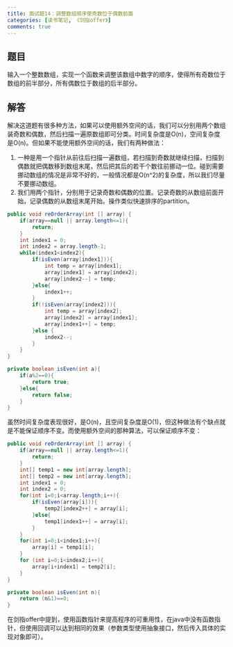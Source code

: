 ```yaml
---
title: 面试题14：调整数组顺序使奇数位于偶数前面
categories: [读书笔记, 《剑指offer》]
comments: true
---
```


## 题目

输入一个整数数组，实现一个函数来调整该数组中数字的顺序，使得所有奇数位于数组的前半部分，所有偶数位于数组的后半部分。

<!--more-->

## 解答

解决这道题有很多种方法，如果可以使用额外空间的话，我们可以分别用两个数组装奇数和偶数，然后扫描一遍原数组即可分类。时间复杂度是O(n)，空间复杂度是O(n)。但如果不能使用额外空间的话，我们有两种做法：
1. 一种是用一个指针从前往后扫描一遍数组，若扫描到奇数就继续扫描，扫描到偶数就把偶数移到数组末尾，然后把其后的若干个数往前挪动一位。碰到需要挪动数组的情况是非常不好的，一般情况都是O(n^2)的复杂度，所以我们尽量不要挪动数组。
2. 我们用两个指针，分别用于记录奇数和偶数的位置。记录奇数的从数组前面开始，记录偶数的从数组末尾开始。操作类似快速排序的partition。

```java
public void reOrderArray(int [] array) {
    if(array==null || array.length<=1){
        return;
    }
    int index1 = 0;
    int index2 = array.length-1;
    while(index1<index2){
        if(isEven(array[index1])){
            int temp = array[index1];
            array[index1] = array[index2];
            array[index2--] = temp;
        }else{
            index1++;
        }
        if(!isEven(array[index2])){
            int temp = array[index2];
            array[index2] = array[index1];
            array[index1++] = temp;
        }else {
            index2--;
        }
    }
}

private boolean isEven(int a){
    if(a%2==0){
        return true;
    }else{
        return false;
    }
}
```

虽然时间复杂度表现很好，是O(n)，且空间复杂度是O(1)，但这种做法有个缺点就是不能保证顺序不变。而使用额外空间的那种算法，可以保证顺序不变：

```java
public void reOrderArray(int [] array) {
    if(array==null || array.length<=1){
        return;
    }
    int[] temp1 = new int[array.length];
    int[] temp2 = new int[array.length];
    int index1 = 0;
    int index2 = 0;
    for(int i=0;i<array.length;i++){
        if(isEven(array[i])){
            temp2[index2++] = array[i];
        }else{
            temp1[index1++] = array[i];
        }
    }
    for(int i=0;i<index1;i++){
        array[i] = temp1[i];
    }
    for (int i=0;i<index2;i++){
        array[i+index1] = temp2[i];
    }
}

private boolean isEven(int n){
    return (n&1)==0;
}
```

在剑指offer中提到，使用函数指针来提高程序的可重用性，在java中没有函数指针，但使用回调可以达到相同的效果（参数类型使用抽象接口，然后传入具体的实现对象即可）。
